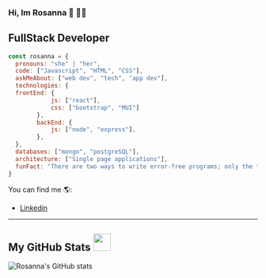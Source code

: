 ### Hi, Im Rosanna 👋 👩‍💻

## FullStack Developer

```javascript
const rosanna = {
  pronouns: "she" | "her",
  code: ["Javascript", "HTML", "CSS"],
  askMeAbout: ["web dev", "tech", "app dev"],
  technologies: {
  frontEnd: {
            js: ["react"],
            css: ["bootstrap", "MUI"]
        },
        backEnd: {
            js: ["node", "express"],
        },
  },
  databases: ["mongo", "postgreSQL"],
  architecture: ["Single page applications"],
  funFact: "There are two ways to write error-free programs; only the third one works"
}
```
You can find me 🌎:
- [Linkedin](https://www.linkedin.com/in/rosanna-contasti/) 

------------------------------------------------------------------------------------------------------------------------------------------

##  My GitHub Stats <img src = "https://i.pinimg.com/originals/65/c4/f4/65c4f452571be1261e9c623f7da488ac.gif" width = 35px> 

![Rosanna's GitHub stats](https://github-readme-stats.vercel.app/api?username=rosannacontasti&show_icons=true&theme=dracula)
